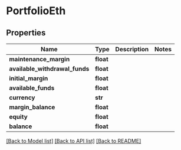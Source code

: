 # PortfolioEth

## Properties
Name | Type | Description | Notes
------------ | ------------- | ------------- | -------------
**maintenance_margin** | **float** |  | 
**available_withdrawal_funds** | **float** |  | 
**initial_margin** | **float** |  | 
**available_funds** | **float** |  | 
**currency** | **str** |  | 
**margin_balance** | **float** |  | 
**equity** | **float** |  | 
**balance** | **float** |  | 

[[Back to Model list]](../README.md#documentation-for-models) [[Back to API list]](../README.md#documentation-for-api-endpoints) [[Back to README]](../README.md)


